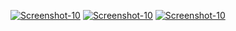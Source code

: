 <a href="https://image.prntscr.com/image/SOfCu4m0RXuvRd-0eD-2Bg.png"><img src="https://image.prntscr.com/image/SOfCu4m0RXuvRd-0eD-2Bg.png" alt="Screenshot-10" border="0"></a>
<a href="https://image.prntscr.com/image/89e0EryJRhSDIGv8rUuOQg.png"><img src="https://image.prntscr.com/image/89e0EryJRhSDIGv8rUuOQg.png" alt="Screenshot-10" border="0"></a>
<a href=""><img src="" alt="Screenshot-10" border="0"></a>
